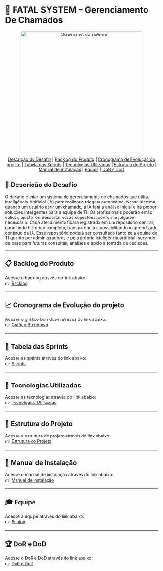 # 🚀 FATAL SYSTEM – Gerenciamento De Chamados

<div align="center">
  <img src="./Docs/img/logoFatalSystem.png" alt="Screenshot do sistema" width="400"/>
</div>

<div align="center">
  
  [Descrição do Desafio](#-descrição-do-desafio) | [Backlog do Produto](#-backlog-do-produto) | [Cronograma de Evolução do projeto](#-cronograma-de-evolução-do-projeto) | [Tabela das Sprints](#-tabela-das-sprints) |   [Tecnologias Utilizadas](#-tecnologias-utilizadas) | [Estrutura do Projeto](#-estrutura-do-projeto) | [Manual de instalação](#-manual-de-instalação) | [Equipe](#-equipe) | [DoR e DoD](#-dor-e-dod) 
  
</div>

## 📌 Descrição do Desafio
O desafio é criar um sistema de gerenciamento de chamados que utilize Inteligência Artificial (IA) para realizar a triagem automática.
Nesse sistema, quando um usuário abrir um chamado, a IA fará a análise inicial e irá propor soluções inteligentes para a equipe de TI. Os profissionais poderão então validar, ajustar ou descartar essas sugestões, conforme julgarem necessário.
Cada atendimento ficará registrado em um repositório central, garantindo histórico completo, transparência e possibilitando o aprendizado contínuo da IA. Esse repositório poderá ser consultado tanto pela equipe de TI quanto por administradores e pela própria inteligência artificial, servindo de base para futuras consultas, análises e apoio à tomada de decisões.

---

## 📋 Backlog do Produto
Acesse o backlog através do link abaixo:  
👉 [Backlog](https://github.com/liedson-silva/chamados/blob/main/Docs/Backlog.md)

---

## 📈 Cronograma de Evolução do projeto
Acesse o gráfico burndown através do link abaixo:  
👉 [Gráfico Burndown](https://github.com/liedson-silva/chamados/blob/main/Docs/img/Grafico_Burndown.png)

---

## 📅 Tabela das Sprints
Acesse as sprints através do link abaixo:  
👉 [Sprints](https://github.com/liedson-silva/chamados/blob/main/Docs/Sprints.md)

---

## 🤖 Tecnologias Utilizadas
Acesse as tecnologias através do link abaixo:  
👉 [Tecnologias Utilizadas](https://github.com/liedson-silva/chamados/blob/main/Docs/Tecnologias%20utilizadas.md)

---

## 📂 Estrutura do Projeto
Acesse a estrutura do projeto através do link abaixo:  
👉 [Estrutura do Projeto](https://github.com/liedson-silva/chamados/blob/main/Docs/Estrutura%20do%20projeto.md)

---

## 📖 Manual de instalação
Acesse o manual de instalação através do link abaixo:  
👉 [Manual de instalação](https://github.com/liedson-silva/chamados/blob/main/Docs/Manual%20de%20instalação.md)

---

## 🎓 Equipe
Acesse a equipe através do link abaixo:  
👉 [Equipe](https://github.com/liedson-silva/chamados/blob/main/Docs/Equipe.md)

---

## 🏆 DoR e DoD
Acesse o DoR e DoD através do link abaixo:  
👉 [DoR e DoD](https://github.com/liedson-silva/chamados/blob/main/Docs/DoR%20e%20DodD.md)
